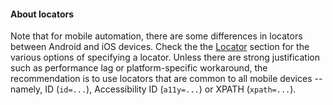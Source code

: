 
#### About locators
Note that for mobile automation, there are some differences in locators between Android and iOS devices. Check the 
the [Locator](index.html#locators) section for the various options of specifying a locator. Unless there are strong
justification such as performance lag or platform-specific workaround, the recommendation is to use locators that are 
common to all mobile devices -- namely, ID (`id=...`), Accessibility ID (`a11y=...`) or XPATH (`xpath=...`).

